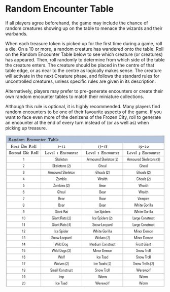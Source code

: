 # Random Encounter Table
If all players agree beforehand, the game may include the chance of random creatures showing up on the table to menace the wizards and their warbands. 

When each treasure token is picked up for the first time during a game, roll a die. On a 10 or more, a random creature has wandered onto the table. Roll on the Random Encounter Table below to see which creature (or creatures) has appeared. Then, roll randomly to determine from which side of the table the creature enters. The creature should be placed in the centre of that table edge, or as near to the centre as logically makes sense. The creature will activate in the next Creature phase, and follows the standard rules for uncontrolled creatures, unless specific rules are given in its description. 

Alternatively, players may prefer to pre-generate encounters or create their own random encounter tables to match their miniature collections. 

Although this rule is optional, it is highly recommended. Many players find random encounters to be one of their favourite aspects of the game. If you want to face even more of the denizens of the Frozen City, roll to generate an encounter at the end of every turn instead of (or as well as) when picking up treasure.

![](img/random_encounter_table.png.png)